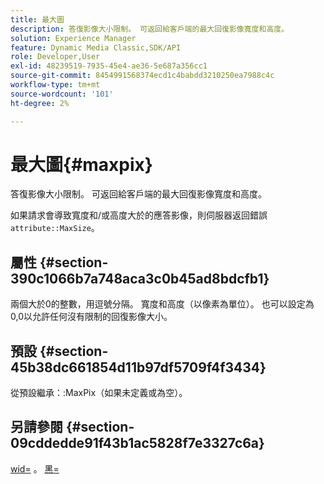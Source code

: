 ```yaml
---
title: 最大圖
description: 答復影像大小限制。 可返回給客戶端的最大回復影像寬度和高度。
solution: Experience Manager
feature: Dynamic Media Classic,SDK/API
role: Developer,User
exl-id: 48239519-7935-45e4-ae36-5e687a356cc1
source-git-commit: 8454991568374ecd1c4babdd3210250ea7988c4c
workflow-type: tm+mt
source-wordcount: '101'
ht-degree: 2%

---
```


# 最大圖{#maxpix}

答復影像大小限制。 可返回給客戶端的最大回復影像寬度和高度。

如果請求會導致寬度和/或高度大於的應答影像，則伺服器返回錯誤 `attribute::MaxSize`。

## 屬性 {#section-390c1066b7a748aca3c0b45ad8bdcfb1}

兩個大於0的整數，用逗號分隔。 寬度和高度（以像素為單位）。 也可以設定為0,0以允許任何沒有限制的回復影像大小。

## 預設 {#section-45b38dc661854d11b97df5709f4f3434}

從預設繼承：:MaxPix（如果未定義或為空）。

## 另請參閱 {#section-09cddedde91f43b1ac5828f7e3327c6a}

[wid=](../../../../../ir-api/http-protocol/image-rendering-api-ref/c-ir-http-protocol-ref/c-ir-http-protocol-command-reference/r-ir-wid.md#reference-b7e691b0624941168c94b2749ae233ec) 。 [黑=](../../../../../ir-api/http-protocol/image-rendering-api-ref/c-ir-http-protocol-ref/c-ir-http-protocol-command-reference/r-ir-hei.md#reference-1c08f60365a94417a39867c09cac5478)
